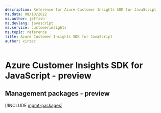```yaml
---
description: Reference for Azure Customer Insights SDK for JavaScript
ms.data: 08/10/2022
ms.author: jeffish
ms.devlang: javascript
ms.service: customerinsights
ms.topic: reference
title: Azure Customer Insights SDK for JavaScript
author: xirzec
---
```

# Azure Customer Insights SDK for JavaScript - preview

## Management packages - preview
[!INCLUDE [mgmt-packages](customer-insights-mgmt-index.md)]
